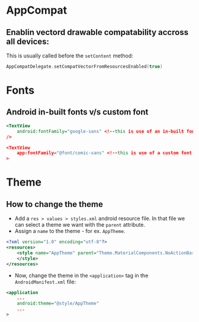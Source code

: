 
# AppCompat

## Enablin vectord drawable compatability accross all devices:
This is usually called before the `setContent` method:
```kt
AppCompatDelegate.setCompatVectorFromResourcesEnabled(true)
```

# Fonts

## Android in-built fonts v/s custom font

```xml
<TextView
    android:fontFamily="google-sans" <!--this is use of an in-built font-->
/>

<TextView
    app:fontFamily="@font/comic-sans" <!--this is use of a custom font from a file in res/font dir -->
>
```

# Theme

## How to change the theme
- Add a `res > values > styles.xml` android resource file.  In that file we can select a theme we want with the `parent` attribute.
- Assign a `name` to the theme - for ex. `AppTheme`. 

```xml
<?xml version="1.0" encoding="utf-8"?>
<resources>
    <style name="AppTheme" parent="Theme.MaterialComponents.NoActionBar">
    </style>
</resources>
```
- Now, change the theme in the `<application>` tag in the `AndroidManifest.xml` file:

```xml
<application
    ...
    android:theme="@style/AppTheme"
    ...
>
```


